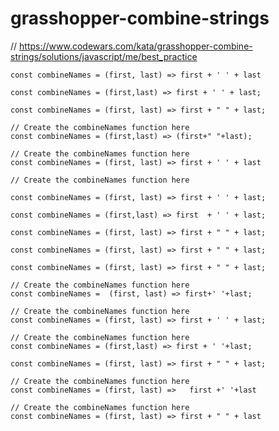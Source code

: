 # grasshopper-combine-strings
// https://www.codewars.com/kata/grasshopper-combine-strings/solutions/javascript/me/best_practice


```
const combineNames = (first, last) => first + ' ' + last
```

```
const combineNames = (first,last) => first + ' ' + last;
```

```
const combineNames = (first, last) => first + " " + last;
```

```
// Create the combineNames function here
const combineNames = (first,last) => (first+" "+last);
```

```
// Create the combineNames function here
const combineNames = (first, last) => first + ' ' + last
```

```
// Create the combineNames function here

const combineNames = (first, last) => first + ' ' + last;
```

```
const combineNames = (first,last) => first  + ' ' + last;
```

```
const combineNames = (first, last) => first + " " + last;
```

```
const combineNames = (first, last) => first + " " + last;
```

```
const combineNames = (first, last) => first + " " + last;
```

```
// Create the combineNames function here
const combineNames =  (first, last) => first+' '+last;
```

```
// Create the combineNames function here
const combineNames = (first, last) => first + ' ' + last;
```

```
// Create the combineNames function here
const combineNames = (first,last) => first + ' '+last;
```

```
const combineNames = (first, last) => first + " " + last;
```

```
// Create the combineNames function here
const combineNames = (first, last) =>   first +' '+last
```

```
// Create the combineNames function here
const combineNames = (first, last) => first + " " + last
```
